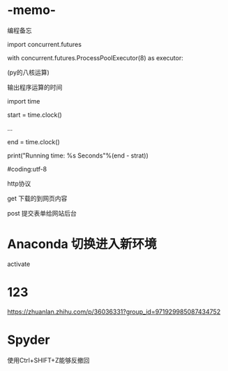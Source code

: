 # -memo-
编程备忘




import concurrent.futures

with concurrent.futures.ProcessPoolExecutor(8) as executor:

(py的八核运算)



输出程序运算的时间

import time

start = time.clock()

...

end = time.clock()

print("Running time: %s Seconds"%(end - strat))





#coding:utf-8




http协议

get   下载的到网页内容 

post  提交表单给网站后台

# Anaconda 切换进入新环境
activate 

# 123
https://zhuanlan.zhihu.com/p/36036331?group_id=971929985087434752

# Spyder
使用Ctrl+SHIFT+Z能够反撤回
